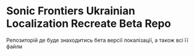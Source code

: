 # Sonic Frontiers Ukrainian Localization Recreate Beta Repo
 Репозиторій де буде знаходитись бета версії локалізації, а також всі її файли
